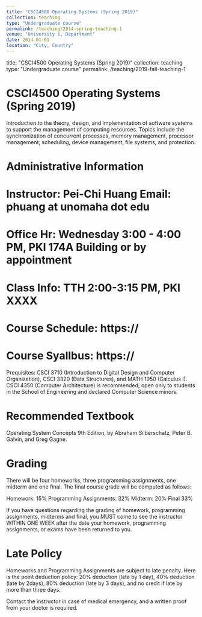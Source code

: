 ```yaml
---
title: "CSCI4500 Operating Systems (Spring 2019)"
collection: teaching
type: "Undergraduate course"
permalink: /teaching/2014-spring-teaching-1
venue: "University 1, Department"
date: 2014-01-01
location: "City, Country"
---
```





title: "CSCI4500 Operating Systems (Spring 2019)"
collection: teaching
type: "Undergraduate course"
permalink: /teaching/2019-fall-teaching-1





CSCI4500 Operating Systems (Spring 2019)
============

Introduction to the theory, design, and implementation of software systems to support the management of computing resources. Topics include the synchronization of concurrent processes, memory management, processor management, scheduling, device management, file systems, and protection.

Administrative Information
============
Instructor:	Pei-Chi Huang    Email: phuang at unomaha dot edu
====
Office Hr:	Wednesday 3:00 - 4:00 PM, PKI 174A Building or by appointment
====
Class Info:	TTH 2:00-3:15 PM, PKI XXXX
====
Course Schedule:	https://
======
Course Syallbus:	https://
======
Prequisites:	CSCI 3710 (Introduction to Digital Design and Computer Organization), CSCI 3320 (Data Structures), and MATH 1950 (Calculus I). CSCI 4350 (Computer Architecture) is recommended; open only to students in the School of Engineering and declared Computer Science minors.

Recommended Textbook
=======
Operating System Concepts 9th Edition, by Abraham Silberschatz, Peter B. Galvin, and Greg Gagne.

Grading
=======
There will be four homeworks, three programming assignments, one midterm and one final.
The final course grade will be computed as follows:

Homework: 15%
Programming Assignments: 32%
Midterm: 20%
Final 33%

If you have questions regarding the grading of homework, programming assignments, midterms and final, you MUST come to see the instructor WITHIN ONE WEEK after the date your homework, programming assignments, or exams have been returned to you.

Late Policy
=========
Homeworks and Programming Assignments are subject to late penalty. Here is the point deduction policy: 20% deduction (late by 1 day), 40% deduction (late by 2days), 80% deduction (late by 3 days), and no credit if late by more than three days. 

Contact the instructor in case of medical emergency, and a written proof from your doctor is required.


